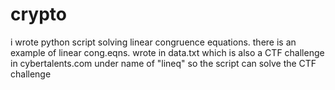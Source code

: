 # crypto

i wrote python script solving linear congruence equations.
there is an example of linear cong.eqns. wrote in data.txt which is also a CTF challenge in cybertalents.com under name of "lineq"
so the script can solve the CTF challenge
